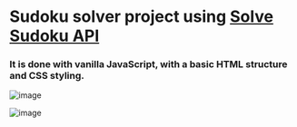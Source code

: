 # Sudoku solver project using [Solve Sudoku API](https://rapidapi.com/sosier/api/solve-sudoku/)

### It is done with vanilla **JavaScript**, with a basic **HTML** structure and **CSS** styling.

![image](https://user-images.githubusercontent.com/61703808/160436814-33281af5-f34e-4de1-818f-a5f16f20b9c6.png) 

![image](https://user-images.githubusercontent.com/61703808/160436897-f916ab79-f21f-4e15-b3ec-41201ac5cc68.png)
